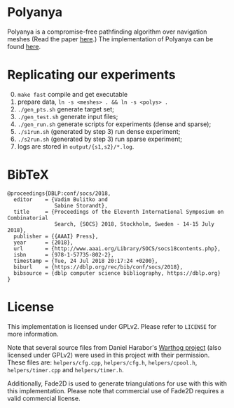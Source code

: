 # Polyanya

Polyanya is a compromise-free pathfinding algorithm over navigation meshes (Read the paper [here](http://www.ijcai.org/proceedings/2017/0070.pdf).)
The implementation of Polyanya can be found [here](https://bitbucket.org/mlcui1/polyanya).

# Replicating our experiments
0. `make fast` compile and get executable
1. prepare data, `ln -s <meshes> . && ln -s <polys> .`
2. `./gen_pts.sh` generate target set;
3. `./gen_test.sh` generate input files;
4. `./gen_run.sh` generate scripts for experiments (dense and sparse);
5. `./s1run.sh` (generated by step 3) run dense experiment;
6. `./s2run.sh` (generated by step 3) run sparse experiment;
7. logs are stored in `output/{s1,s2}/*.log`.

# BibTeX
```
@proceedings{DBLP:conf/socs/2018,
  editor    = {Vadim Bulitko and
               Sabine Storandt},
  title     = {Proceedings of the Eleventh International Symposium on Combinatorial
               Search, {SOCS} 2018, Stockholm, Sweden - 14-15 July 2018},
  publisher = {{AAAI} Press},
  year      = {2018},
  url       = {http://www.aaai.org/Library/SOCS/socs18contents.php},
  isbn      = {978-1-57735-802-2},
  timestamp = {Tue, 24 Jul 2018 20:17:24 +0200},
  biburl    = {https://dblp.org/rec/bib/conf/socs/2018},
  bibsource = {dblp computer science bibliography, https://dblp.org}
}
```

# License

This implementation is licensed under GPLv2. Please refer to
`LICENSE` for more information.

Note that several source files from Daniel Harabor's
[Warthog project](https://bitbucket.org/dharabor/pathfinding)
(also licensed under GPLv2) were used in this project with their permission.
These files are:
`helpers/cfg.cpp`, `helpers/cfg.h`, `helpers/cpool.h`, `helpers/timer.cpp` and
`helpers/timer.h`.

Additionally, Fade2D is used to generate triangulations for use with this
with this implementation. Please note that commercial use of Fade2D requires
a valid commercial license.
